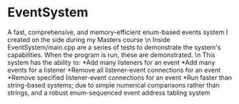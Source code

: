 # EventSystem
A fast, comprehensive, and memory-efficient enum-based events system I created on the side during my Masters course
\n
Inside EventSystem/main.cpp are a series of tests to demonstrate the system's capabilities. When the program is run, these are demonstrated.
\n
This system has the ability to:
*Add many listeners for an event
*Add many events for a listener
*Remove all listener-event connections for an event
*Remove specified listener-event connections for an event
*Run faster than string-based systems; due to simple numerical comparisons rather than strings, and a robust enum-sequenced event address tabling system

